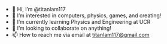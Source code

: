 - 👋 Hi, I’m @titanlam117
- 👀 I’m interested in computers, physics, games, and creating!
- 🌱 I’m currently learning Physics and Engineering at UCR
- 💞️ I’m looking to collaborate on anything!
- 📫 How to reach me via email at titanlam117@gmail.com

<!---
titanlam117/titanlam117 is a ✨ special ✨ repository because its `README.md` (this file) appears on your GitHub profile.
You can click the Preview link to take a look at your changes.
--->
